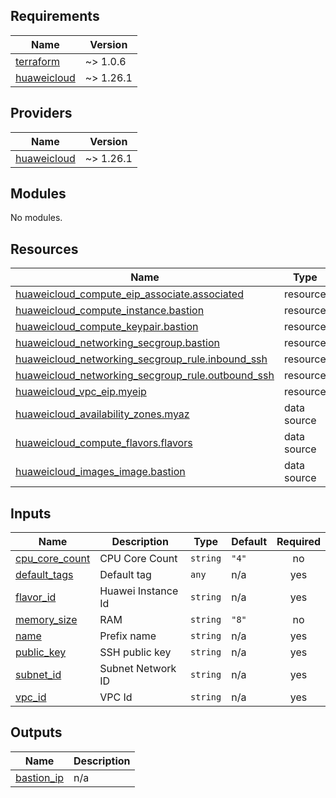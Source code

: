 ## Requirements

| Name | Version |
|------|---------|
| <a name="requirement_terraform"></a> [terraform](#requirement\_terraform) | ~> 1.0.6 |
| <a name="requirement_huaweicloud"></a> [huaweicloud](#requirement\_huaweicloud) | ~> 1.26.1 |

## Providers

| Name | Version |
|------|---------|
| <a name="provider_huaweicloud"></a> [huaweicloud](#provider\_huaweicloud) | ~> 1.26.1 |

## Modules

No modules.

## Resources

| Name | Type |
|------|------|
| [huaweicloud_compute_eip_associate.associated](https://registry.terraform.io/providers/huaweicloud/huaweicloud/latest/docs/resources/compute_eip_associate) | resource |
| [huaweicloud_compute_instance.bastion](https://registry.terraform.io/providers/huaweicloud/huaweicloud/latest/docs/resources/compute_instance) | resource |
| [huaweicloud_compute_keypair.bastion](https://registry.terraform.io/providers/huaweicloud/huaweicloud/latest/docs/resources/compute_keypair) | resource |
| [huaweicloud_networking_secgroup.bastion](https://registry.terraform.io/providers/huaweicloud/huaweicloud/latest/docs/resources/networking_secgroup) | resource |
| [huaweicloud_networking_secgroup_rule.inbound_ssh](https://registry.terraform.io/providers/huaweicloud/huaweicloud/latest/docs/resources/networking_secgroup_rule) | resource |
| [huaweicloud_networking_secgroup_rule.outbound_ssh](https://registry.terraform.io/providers/huaweicloud/huaweicloud/latest/docs/resources/networking_secgroup_rule) | resource |
| [huaweicloud_vpc_eip.myeip](https://registry.terraform.io/providers/huaweicloud/huaweicloud/latest/docs/resources/vpc_eip) | resource |
| [huaweicloud_availability_zones.myaz](https://registry.terraform.io/providers/huaweicloud/huaweicloud/latest/docs/data-sources/availability_zones) | data source |
| [huaweicloud_compute_flavors.flavors](https://registry.terraform.io/providers/huaweicloud/huaweicloud/latest/docs/data-sources/compute_flavors) | data source |
| [huaweicloud_images_image.bastion](https://registry.terraform.io/providers/huaweicloud/huaweicloud/latest/docs/data-sources/images_image) | data source |

## Inputs

| Name | Description | Type | Default | Required |
|------|-------------|------|---------|:--------:|
| <a name="input_cpu_core_count"></a> [cpu\_core\_count](#input\_cpu\_core\_count) | CPU Core Count | `string` | `"4"` | no |
| <a name="input_default_tags"></a> [default\_tags](#input\_default\_tags) | Default tag | `any` | n/a | yes |
| <a name="input_flavor_id"></a> [flavor\_id](#input\_flavor\_id) | Huawei Instance Id | `string` | n/a | yes |
| <a name="input_memory_size"></a> [memory\_size](#input\_memory\_size) | RAM | `string` | `"8"` | no |
| <a name="input_name"></a> [name](#input\_name) | Prefix name | `string` | n/a | yes |
| <a name="input_public_key"></a> [public\_key](#input\_public\_key) | SSH public key | `string` | n/a | yes |
| <a name="input_subnet_id"></a> [subnet\_id](#input\_subnet\_id) | Subnet Network ID | `string` | n/a | yes |
| <a name="input_vpc_id"></a> [vpc\_id](#input\_vpc\_id) | VPC Id | `string` | n/a | yes |

## Outputs

| Name | Description |
|------|-------------|
| <a name="output_bastion_ip"></a> [bastion\_ip](#output\_bastion\_ip) | n/a |